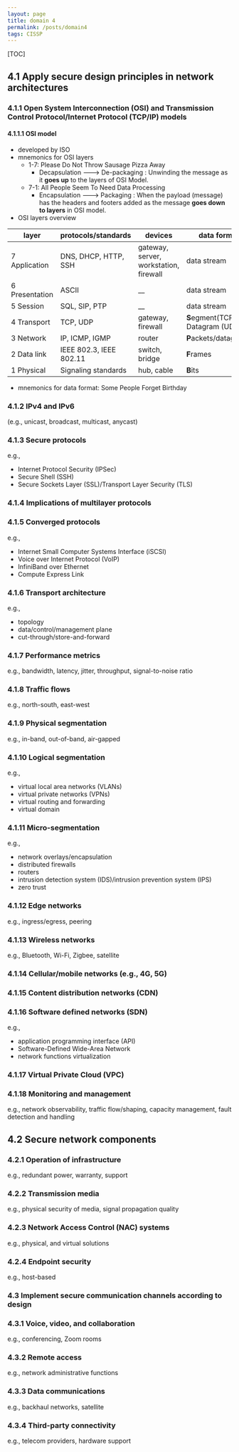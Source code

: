 ```yaml
---
layout: page
title: domain 4
permalink: /posts/domain4
tags: CISSP
---
```

[TOC]
## 4.1 Apply secure design principles in network architectures 
### 4.1.1 Open System Interconnection (OSI) and Transmission Control Protocol/Internet Protocol (TCP/IP) models
#### 4.1.1.1 OSI model
- developed by ISO
- mnemonics for OSI layers
	- 1-7: Please Do Not Throw Sausage Pizza Away
		- Decapsulation ---> De-packaging : Unwinding the message as it **goes up** to the layers of OSI Model.
	- 7-1: All People Seem To Need Data Processing
		- Encapsulation ---> Packaging : When the payload (message) has the headers and footers added as the message **goes down to layers** in OSI model.
- OSI layers overview

| layer          | protocols/standards     | devices                                | data format                        |
| -------------- | ----------------------- | -------------------------------------- | ---------------------------------- |
| 7 Application  | DNS, DHCP, HTTP, SSH    | gateway, server, workstation, firewall | data stream                        |
| 6 Presentation | ASCII                   | __                                     | data stream                        |
| 5 Session      | SQL, SIP, PTP           | __                                     | data stream                        |
| 4 Transport    | TCP, UDP                | gateway, firewall                      | **S**egment(TCP)<br>Datagram (UDP) |
| 3 Network      | IP, ICMP, IGMP          | router                                 | **P**ackets/datagrams              |
| 2 Data link    | IEEE 802.3, IEEE 802.11 | switch, bridge                         | **F**rames                         |
| 1 Physical     | Signaling standards     | hub, cable                             | **B**its                           |


- mnemonics for data format: Some People Forget Birthday

### 4.1.2 IPv4 and IPv6
(e.g., unicast, broadcast, multicast, anycast)
### 4.1.3 Secure protocols 
e.g., 
- Internet Protocol Security (IPSec)
- Secure Shell (SSH)
- Secure Sockets Layer (SSL)/Transport Layer Security (TLS)
### 4.1.4 Implications of multilayer protocols
### 4.1.5 Converged protocols 
e.g., 
- Internet Small Computer Systems Interface (iSCSI)
- Voice over Internet Protocol (VoIP)
- InfiniBand over Ethernet
- Compute Express Link
### 4.1.6 Transport architecture 
e.g., 
- topology 
- data/control/management plane
- cut-through/store-and-forward
### 4.1.7 Performance metrics 
e.g., bandwidth, latency, jitter, throughput, signal-to-noise ratio
### 4.1.8 Traffic flows 
e.g., north-south, east-west
### 4.1.9 Physical segmentation 
e.g., in-band, out-of-band, air-gapped
### 4.1.10 Logical segmentation 
e.g., 
- virtual local area networks (VLANs)
- virtual private networks (VPNs)
- virtual routing and forwarding
- virtual domain
### 4.1.11 Micro-segmentation
e.g., 
- network overlays/encapsulation
- distributed firewalls
- routers
- intrusion detection system (IDS)/intrusion prevention system (IPS)
- zero trust
### 4.1.12 Edge networks 
e.g., ingress/egress, peering
### 4.1.13 Wireless networks 
e.g., Bluetooth, Wi-Fi, Zigbee, satellite
### 4.1.14 Cellular/mobile networks (e.g., 4G, 5G)
### 4.1.15 Content distribution networks (CDN)
### 4.1.16 Software defined networks (SDN) 
e.g., 
- application programming interface (API)
- Software-Defined Wide-Area Network
- network functions virtualization
### 4.1.17 Virtual Private Cloud (VPC)
### 4.1.18 Monitoring and management 
e.g., network observability, traffic flow/shaping, capacity management, fault detection and handling
## 4.2 Secure network components 
### 4.2.1 Operation of infrastructure 
e.g., redundant power, warranty, support
### 4.2.2 Transmission media 
e.g., physical security of media, signal propagation quality
### 4.2.3 Network Access Control (NAC) systems 
e.g., physical, and virtual solutions
### 4.2.4 Endpoint security 
e.g., host-based
### 4.3 Implement secure communication channels according to design 
### 4.3.1 Voice, video, and collaboration 
e.g., conferencing, Zoom rooms
### 4.3.2 Remote access
e.g., network administrative functions
### 4.3.3 Data communications 
e.g., backhaul networks, satellite
### 4.3.4 Third-party connectivity 
e.g., telecom providers, hardware support


